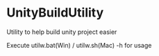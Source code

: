 # UnityBuildUtility
Utility to help build unity project easier

Execute utilw.bat(Win) / utilw.sh(Mac) -h for usage
